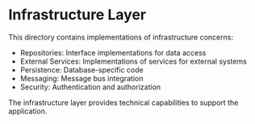 # Infrastructure Layer

This directory contains implementations of infrastructure concerns:

- Repositories: Interface implementations for data access
- External Services: Implementations of services for external systems
- Persistence: Database-specific code
- Messaging: Message bus integration
- Security: Authentication and authorization

The infrastructure layer provides technical capabilities to support the application.
